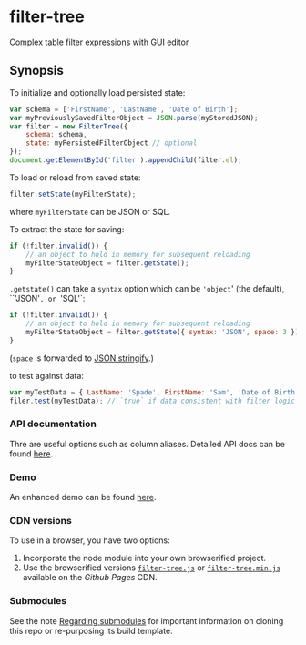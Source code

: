 # filter-tree
Complex table filter expressions with GUI editor

## Synopsis

To initialize and optionally load persisted state:

```javascript
var schema = ['FirstName', 'LastName', 'Date of Birth'];
var myPreviouslySavedFilterObject = JSON.parse(myStoredJSON);
var filter = new FilterTree({
    schema: schema,
    state: myPersistedFilterObject // optional
});
document.getElementById('filter').appendChild(filter.el);
```

To load or reload from saved state:

```javascript
filter.setState(myFilterState);
```
where `myFilterState` can be JSON or SQL.

To extract the state for saving:

```javascript
if (!filter.invalid()) {
    // an object to hold in memory for subsequent reloading
    myFilterStateObject = filter.getState();
}
```

`.getstate()` can take a `syntax` option which can be `'object`' (the default), ``'JSON'`, or `'SQL'`:

```javascript
if (!filter.invalid()) {
    // an object to hold in memory for subsequent reloading
    myFilterStateObject = filter.getState({ syntax: 'JSON', space: 3 });
}
```

(`space` is forwarded to [JSON.stringify](https://developer.mozilla.org/en-US/docs/Web/JavaScript/Reference/Global_Objects/JSON/stringify).)

to test against data:

```javascript
var myTestData = { LastName: 'Spade', FirstName: 'Sam', 'Date of Birth': 1910 };
filer.test(myTestData); // `true` if data consistent with filter logic
```

### API documentation

Thre are useful options such as column aliases. Detailed API docs can be found [here](http://joneit.github.io/filter-tree/filter-tree.html).

### Demo

An enhanced demo can be found [here](http://joneit.github.io/filter-tree/demo.html).

### CDN versions

To use in a browser, you have two options:

1. Incorporate the node module into your own browserified project.
2. Use the browserified versions [`filter-tree.js`](http://joneit.github.io/filter-tree/filter-tree.js) or [`filter-tree.min.js`](http://joneit.github.io/filter-tree/filter-tree.min.js) available on the _Github Pages_ CDN.

### Submodules

See the note [Regarding submodules](https://github.com/openfin/rectangular#regarding-submodules)
for important information on cloning this repo or re-purposing its build template.
